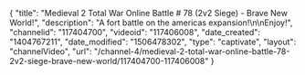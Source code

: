 {
    "title": "Medieval 2 Total War Online Battle # 78 (2v2 Siege) - Brave New World!",
    "description": "A fort battle on the americas expansion!\n\nEnjoy!",
    "channelid": "117404700",
    "videoid": "117406008",
    "date_created": "1404767211",
    "date_modified": "1506478302",
    "type": "captivate",
    "layout": "channelVideo",
    "url": "\/channel-4\/medieval-2-total-war-online-battle-78-2v2-siege-brave-new-world\/117404700-117406008"
}